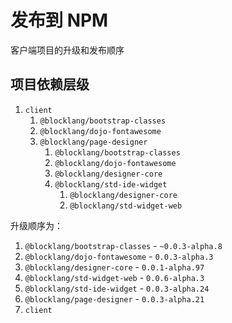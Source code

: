 # 发布到 NPM

客户端项目的升级和发布顺序

## 项目依赖层级

1. `client`
   1. `@blocklang/bootstrap-classes`
   2. `@blocklang/dojo-fontawesome`
   3. `@blocklang/page-designer`
      1. `@blocklang/bootstrap-classes`
      2. `@blocklang/dojo-fontawesome`
      3. `@blocklang/designer-core`
      4. `@blocklang/std-ide-widget`
         1. `@blocklang/designer-core`
         2. `@blocklang/std-widget-web`

升级顺序为：

1. `@blocklang/bootstrap-classes` - `~0.0.3-alpha.8`
2. `@blocklang/dojo-fontawesome` - `0.0.3-alpha.3`
3. `@blocklang/designer-core` - `0.0.1-alpha.97`
4. `@blocklang/std-widget-web` - `0.0.6-alpha.3`
5. `@blocklang/std-ide-widget` - `0.0.3-alpha.24`
6. `@blocklang/page-designer` - `0.0.3-alpha.21`
7. `client`